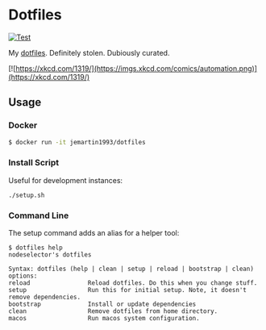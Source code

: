 # Dotfiles

[![Test](https://github.com/nodeselector/dotfiles/actions/workflows/test.yml/badge.svg?branch=main&event=push)](https://github.com/nodeselector/dotfiles/actions/workflows/test.yml)

My [dotfiles](https://dotfiles.github.io/bootstrap/). Definitely stolen. Dubiously curated.

[![https://xkcd.com/1319/](https://imgs.xkcd.com/comics/automation.png)](https://xkcd.com/1319/)

## Usage
### Docker

```bash
$ docker run -it jemartin1993/dotfiles
```
### Install Script

Useful for development instances:

`./setup.sh`

### Command Line

The setup command adds an alias for a helper tool:

```
$ dotfiles help
nodeselector's dotfiles

Syntax: dotfiles (help | clean | setup | reload | bootstrap | clean)
options:
reload                Reload dotfiles. Do this when you change stuff.
setup                 Run this for initial setup. Note, it doesn't remove dependencies.
bootstrap             Install or update dependencies
clean                 Remove dotfiles from home directory.
macos                 Run macos system configuration.
```
